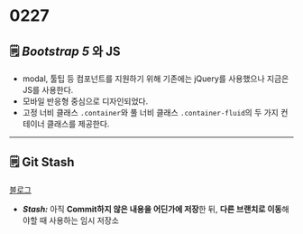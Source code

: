 # 0227

## 🗒️ *Bootstrap 5* 와 JS

- modal, 툴팁 등 컴포넌트를 지원하기 위해 기존에는 jQuery를 사용했으나 지금은 JS를 사용한다.
- 모바일 반응형 중심으로 디자인되었다.
- 고정 너비 클래스 `.container`와 풀 너비 클래스 `.container-fluid`의 두 가지 컨테이너 클래스를 제공한다.

---

## 🗒️ Git Stash

[블로그](https://zept-gmk.tistory.com/62)

- ***Stash:*** 아직 **Commit하지 않은 내용을 어딘가에 저장**한 뒤, **다른 브랜치로 이동**해야할 때 사용하는 임시 저장소